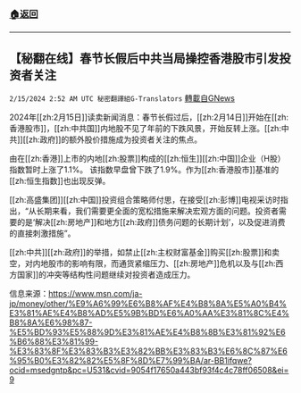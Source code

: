 ###  [:house:返回](README.md)
---


## 【秘翻在线】春节长假后中共当局操控香港股市引发投资者关注
`2/15/2024 2:52 AM UTC 秘密翻譯組G-Translators` [轉載自GNews](https://gnews.org/articles/2307679)

2024年[[zh:2月15日]]读卖新闻消息：春节长假过后，[[zh:2月14日]]开始在[[zh:香港股市]]，[[zh:中共国]]内地股不见了年前的下跌风景，开始反转上涨。[[zh:中共]][[zh:政府]]的额外股价措施成为投资者关注的焦点。

由在[[zh:香港]]上市的内地[[zh:股票]]构成的[[zh:恒生]][[zh:中国]]企业（H股）指数暂时上涨了1.1%。 该指数早盘曾下跌了1.9%。作为[[zh:香港股市]]基准的[[zh:恒生指数]]也出现反弹。

[[zh:高盛集团]][[zh:中国]]投资组合策略师付思，在接受[[zh:彭博]]电视采访时指出，“从长期来看，我们需要更全面的宽松措施来解决宏观方面的问题。投资者需要的是‘解决[[zh:房地产]]和地方[[zh:政府]]债务问题的长期计划’，以及促进消费的直接刺激措施”。

[[zh:中共]][[zh:政府]]的举措，如禁止[[zh:主权财富基金]]购买[[zh:股票]]和卖空，对内地股市的影响有限，而通货紧缩压力、[[zh:房地产]]危机以及与[[zh:西方国家]]的冲突等结构性问题继续对投资者造成压力。

信息来源：https://www.msn.com/ja-jp/money/other/%E9%A6%99%E6%B8%AF%E4%B8%8A%E5%A0%B4%E3%81%AE%E4%B8%AD%E5%9B%BD%E6%A0%AA%E3%81%8C%E4%B8%8A%E6%98%87-%E5%BD%93%E5%88%9D%E3%81%AE%E4%B8%8B%E3%81%92%E6%B6%88%E3%81%99-%E3%83%8F%E3%83%B3%E3%82%BB%E3%83%B3%E6%8C%87%E6%95%B0%E3%82%82%E5%8F%8D%E7%99%BA/ar-BB1ifqwe?ocid=msedgntp&pc=U531&cvid=9054f17650a443bf93f4c4c78ff06508&ei=9
